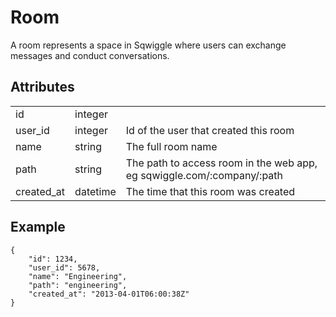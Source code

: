 # Room
A room represents a space in Sqwiggle where users can exchange messages and conduct conversations.

## Attributes
<table>
    <tr>
        <td>id</td>
        <td>integer</td>
        <td></td>
    </tr>
    <tr>
        <td>user_id</td>
        <td>integer</td>
        <td>Id of the user that created this room</td>
    </tr>
    <tr>
        <td>name</td>
        <td>string</td>
        <td>The full room name</td>
    </tr>
    <tr>
        <td>path</td>
        <td>string</td>
        <td>The path to access room in the web app, eg sqwiggle.com/:company/:path</td>
    </tr>
    <tr>
        <td>created_at</td>
        <td>datetime</td>
        <td>The time that this room was created</td>
    </tr>
</table>

## Example

    {   
        "id": 1234,
        "user_id": 5678,
        "name": "Engineering",
        "path": "engineering",
        "created_at": "2013-04-01T06:00:38Z"
    }
